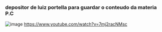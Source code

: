### depositor de luiz portella para guardar o conteudo da materia P.C


![image](https://media1.tenor.com/m/txruKB0kDDgAAAAd/heleno.gif)
https://www.youtube.com/watch?v=7mj2racNMsc
